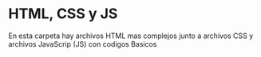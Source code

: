 # HTML, CSS y JS

En esta carpeta hay archivos HTML mas complejos junto a archivos CSS y archivos JavaScrip (JS) con codigos Basicos